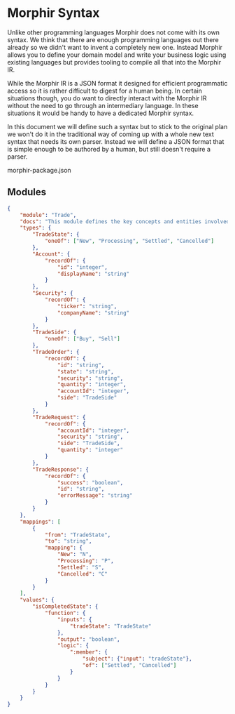 # Morphir Syntax

Unlike other programming languages Morphir does not come with its own syntax. We think that there are enough programming languages out there already so we didn't want to invent a completely new one. Instead Morphir allows you to define your domain model and write your business logic using existing languages but provides tooling to compile all that into the Morphir IR.

While the Morphir IR is a JSON format it designed for efficient programmatic access so it is rather difficult to digest for a human being. In certain situations though, you do want to directly interact with the Morphir IR without the need to go through an intermediary language. In these situations it would be handy to have a dedicated Morphir syntax.

In this document we will define such a syntax but to stick to the original plan we won't do it in the traditional way of coming up with a whole new text syntax that needs its own parser. Instead we will define a JSON format that is simple enough to be authored by a human, but still doesn't require a parser.

morphir-package.json

## Modules

```json
{
    "module": "Trade",
    "docs": "This module defines the key concepts and entities involved in trading operations, such as accounts, securities, trade orders, and their states. It captures the essential details needed to represent and process trades, including trade directions, quantities, and outcomes.",
    "types": {
        "TradeState": {
            "oneOf": ["New", "Processing", "Settled", "Cancelled"]
        },
        "Account": {
            "recordOf": {
                "id": "integer",
                "displayName": "string"
            }
        },
        "Security": {
            "recordOf": {
                "ticker": "string",
                "companyName": "string"
            }
        },
        "TradeSide": {
            "oneOf": ["Buy", "Sell"]
        },
        "TradeOrder": {
            "recordOf": {
                "id": "string",
                "state": "string",
                "security": "string",
                "quantity": "integer",
                "accountId": "integer",
                "side": "TradeSide"
            }
        },
        "TradeRequest": {
            "recordOf": {
                "accountId": "integer",
                "security": "string",
                "side": "TradeSide",
                "quantity": "integer"
            }
        },
        "TradeResponse": {
            "recordOf": {
                "success": "boolean",
                "id": "string",
                "errorMessage": "string"
            }
        }
    },
    "mappings": [
        {
            "from": "TradeState",
            "to": "string",
            "mapping": {
                "New": "N",
                "Processing": "P", 
                "Settled": "S", 
                "Cancelled": "C"
            }
        }
    ],
    "values": {
        "isCompletedState": {
            "function": {
                "inputs": {
                    "tradeState": "TradeState"
                },
                "output": "boolean",
                "logic": {
                    ":member": {
                        "subject": {"input": "tradeState"},
                        "of": ["Settled", "Cancelled"]
                    }
                } 
            }
        }
    }
}
```